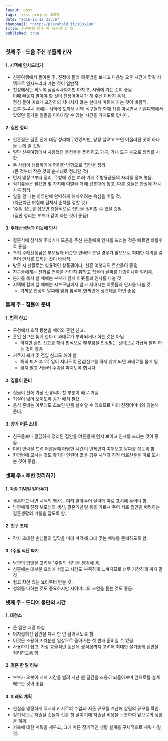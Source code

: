```yaml
---
layout: post
tags: first project AMIS
date: "2016-12-12 21:36"
thumbnail: "http://placehold.it/100x100"
title: 신혼여행 이후 꼭 챙겨야 할 일
published: true
---
```


### 첫째 주 - 도움 주신 분들께 인사 ###
#### 1. 시댁에 인사드리기 ####
* 신혼여행에서 돌아온 후, 친정에 들러 하룻밤을 보내고 다음날 오후 시간에 맞춰 시댁으로 인사드리러 가는 것이 일반적.
* 친정에서는 되도록 점심식사까지만 마치고, 시댁에 가는 것이 좋음.<br>이때 빼놓지 말아야 할 것이 친정어머니가 해 주신 이바지 음식.<br>정성 들여 예쁘게 포장하되 지나치지 않는 선에서 마련해 가는 것이 바람직.
* 오후 3~4시 경에는 시댁에 도착해 시댁 식구들과 함께 차를 마시면서 신혼여행에서 있었던 즐거운 일들을 이야기할 수 있는 시간을 가지도록 합니다.
#### 2. 집안 정리 ####
* 신혼집은 결혼 전에 대강 정리해두었겠지만, 당장 살려고 보면 어질러진 곳이 하나 둘 눈에 띌 것임.
* 일단 신혼여행에서 사용했던 물건들을 정리하고 가구, 가내 도구 순으로 정리를 시작.
* 두 사람이 생활하기에 편리한 방향으로 집안을 정리.<br>(큰 것부터 작은 것의 순서대로 정리할 것)
* 먼저 냉장고부터 정리, 주방에 있는 여러 가지 주방용품들의 자리를 정해 놓음.
* 식기류들은 필요한 몇 가지에 여벌을 더해 건조대에 놓고, 다른 것들은 찬장에 차곡차곡 정리.
* 일을 할 때는 하루만에 완벽하게 해치우려는 욕심을 버릴 것.<br>(차근차근 며칠에 걸쳐서 순차를 정할 것)
* 1주일 정도를 잡으면 효율적으로 집안을 정리할 수 있을 것임. <br>(집안 정리는 부부가 같이 하는 것이 좋음)
#### 3. 주례선생님과 이웃에 인사 ####
* 결혼식에 참석해 주셨거나 도움을 주신 분들에게 인사를 드리는 것은 빠르면 빠를수록 좋음.
* 특히 주례선생님은 부모님과 비슷한 연배의 분일 경우가 많으므로 최대한 예의를 갖추어 인사를 드리는 것이 바람직.
* 방문 시 선물로는 실용적인 상품권이나, 신혼 여행지의 토산물이 좋음.
* 친구들에게는 전화로 연락을 간단히 취하고 집들이 날짜를 대강이나마 알려줌.
* 분가를 해서 살 때에는 부부가 함께 이웃들과 인사를 나눌 것
* 시댁에 함께 살 때에는 시부모님께서 알고 지내시는 이웃들과 인사를 나눌 것.
  - 가까운 반상회 날짜에 맞춰 참석해 한꺼번에 상견례를 하면 좋음
### 둘째 주 - 집들이 준비 ###
#### 1. 법적 신고 ####
* 구청에서 호적 등본을 떼어와 혼인 신고.
* 혼인 신고는 늦게 한다고 과태료가 부과되거나 하는 것은 아님
  - 하지만 혼인 신고를 해야 법적으로 부부임을 인정받는 것이므로 가급적 빨리 하는 것이 좋음
* 거주지 퇴거 및 전입 신고도 해야 함
  - 특히 퇴거 후 2주일이 지나도록 전입신고를 하지 않게 되면 과태료를 물게 됨
  - 잊지 말고 서둘러 수속을 마치도록 합니다.
#### 2. 집들이 준비 ####
* 집들이 전에 가장 신경써야 할 부분이 바로 거실
* 거실이 넓어 보이도록 공간 배치 필요.
* 음식 준비는 아무래도 초보인 만큼 실수할 수 있으므로 미리 친정어머니와 의논해 준비.
#### 3. 양가 어른 초대 ####
* 친구들보다 깔끔하게 정리된 집안을 어른들께 먼저 보이고 인사를 드리는 것이 좋음.
* 미리 연락을 드려 어른들께 마땅한 시간이 언제인지 여쭤보고 날짜를 잡도록 함.
* 한꺼번에 모시는 것도 좋지만 인원이 많을 경우 시댁과 친정 어르신들을 따로 모시는 것이 좋음.
### 셋째 주 - 주변 정리하기 ###
#### 1. 각종 기념일 알아두기 ####
* 결혼하고 나면 시댁의 행사는 미리 알아두어 달력에 따로 표시해 두어야 함.
* 남편에게 친정 부모님의 생신, 결혼기념일 등을 가르쳐 주어 서로 집안을 배려하는 결혼생활의 기틀을 잡도록 함. 
#### 2. 친구 초대 ####
* 각자 초대한 손님들의 입맛을 미리 파악해 그에 맞는 메뉴를 준비하도록 함.
#### 3. 1주일 식단 짜기 ####
* 남편의 입맛을 고려해 1주일의 식단을 생각해 봄.
* 신혼에는 대부분 요리에 서툴고 시간도 부족하게 느껴지므로 너무 거창하게 짜지 말 것
* 쉽고 자신 있는 요리부터 만들 것.
* 성의를 다하는 것도 중요하지만 시어머니의 조언을 듣는 것도 좋음.
### 넷째 주 - 드디어 둘만의 시간 ###
#### 1. 대청소 ####
* 큰 일은 대강 마침
* 어지럽혀진 집안을 다시 한 번 털어내도록 함.
* 이것은 조용하고 차분한 일상으로 돌아가는 첫 번째 준비일 수 있음.
* 사용하기 쉽고, 가장 효율적인 동선에 장식성까지 고려해 최대한 살기좋게 집안을 정리하도록 함. 
#### 2. 결혼 한 달 리뷰 ####
* 부부가 오붓이 저녁 시간을 빌려 지난 한 달간을 조용히 되돌아보며 앞으로를 설계해보는 것이 좋음. 
#### 3. 미래의 계획 ####
* 현실을 냉정하게 직시하고 서로의 수입과 지출 규모를 계산해 살림의 규모를 확인.
* 정기적으로 지출될 것들과 신혼 첫 달이기에 지출된 비용을 구분하여 앞으로의 생활을 계획.
* 저축에 대한 계획을 세우고, 그에 따른 장기적인 생활 설계를 구체적으로 세워 나갈 것.